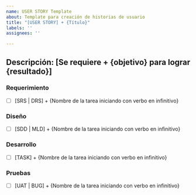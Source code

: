 ```yaml
---
name: USER STORY Template
about: Template para creación de historias de usuario
title: "[USER STORY] + {Título}"
labels: ''
assignees: ''

---
```


## **Descripción:**  [Se requiere + {objetivo} para lograr {resultado}]

### Requerimiento
- [ ] [SRS | DRS] + {Nombre de la tarea iniciando con verbo en infinitivo} 

### Diseño
- [ ] [SDD | MLD] + {Nombre de la tarea iniciando con verbo en infinitivo} 

### Desarrollo 
- [ ] [TASK] + {Nombre de la tarea iniciando con verbo en infinitivo} 

### Pruebas 
- [ ] [UAT | BUG] + {Nombre de la tarea iniciando con verbo en infinitivo}
